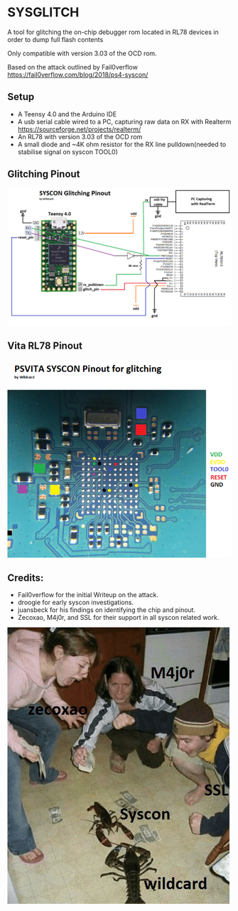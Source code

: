 # SYSGLITCH
A tool for glitching the on-chip debugger rom located in RL78 devices in order to dump full flash contents

Only compatible with version 3.03 of the OCD rom.

Based on the attack outlined by Fail0verflow https://fail0verflow.com/blog/2018/ps4-syscon/

## Setup
- A Teensy 4.0 and the Arduino IDE
- A usb serial cable wired to a PC, capturing raw data on RX with Realterm https://sourceforge.net/projects/realterm/
- An RL78 with version 3.03 of the OCD rom
- A small diode and ~4K ohm resistor for the RX line pulldown(needed to stabilise signal on syscon TOOL0)

## Glitching Pinout
![SYSCON_PINOUT](syscon_glitcher_pinout.png)


## Vita RL78 Pinout

![VITA_PINOUT](vita_pinout.png)

## Credits:
- Fail0verflow for the initial Writeup on the attack.
- droogie for early syscon investigations.
- juansbeck for his findings on identifying the chip and pinout. 
- Zecoxao, M4j0r, and SSL for their support in all syscon related work.

![HELL](hell.jpg)
